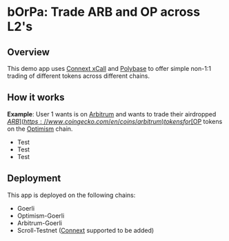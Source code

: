 # bOrPa: Trade ARB and OP across L2's

## Overview

This demo app uses [Connext xCall](https://docs.connext.network) and [Polybase](https://polybase.xyz) to offer simple non-1:1 trading of different tokens across different chains.

## How it works

**Example**: User 1 wants is on [Arbitrum](https://arbitrum.foundation/) and wants to trade their airdropped [$ARB](https://www.coingecko.com/en/coins/arbitrum) tokens for [$OP](https://www.coingecko.com/en/coins/optimism) tokens on the [Optimism](https://www.optimism.io/) chain.

- Test
- Test
- Test

## Deployment

This app is deployed on the following chains:

- Goerli
- Optimism-Goerli
- Arbitrum-Goerli
- Scroll-Testnet ([Connext](https://docs.connext.network/resources/supported-chains) supported to be added)
